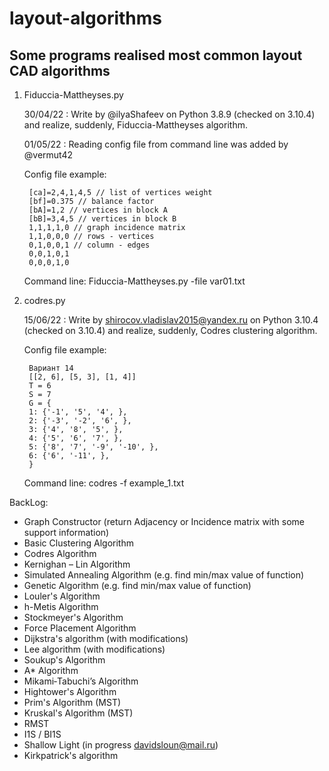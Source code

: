 # layout-algorithms
## Some programs realised most common layout CAD algorithms

1. Fiduccia-Mattheyses.py
	
	30/04/22 : Write by @ilyaShafeev on Python 3.8.9 (checked on 3.10.4) and realize, suddenly, Fiduccia-Mattheyses algorithm.

	01/05/22 : Reading config file from command line was added by @vermut42

	Config file example:

		[ca]=2,4,1,4,5 // list of vertices weight
		[bf]=0.375 // balance factor
		[bA]=1,2 // vertices in block A
		[bB]=3,4,5 // vertices in block B
		1,1,1,1,0 // graph incidence matrix
		1,1,0,0,0 // rows - vertices
		0,1,0,0,1 // column - edges
		0,0,1,0,1
		0,0,0,1,0

	Command line: Fiduccia-Mattheyses.py -file var01.txt

2. codres.py

	15/06/22 : Write by shirocov.vladislav2015@yandex.ru on Python 3.10.4 (checked on 3.10.4) and realize, suddenly, Codres clustering algorithm.
	
	Config file example:

		Вариант 14
		[[2, 6], [5, 3], [1, 4]]
		T = 6
		S = 7
		G = {
		1: {'-1', '5', '4', },
		2: {'-3', '-2', '6', },
		3: {'4', '8', '5', },
		4: {'5', '6', '7', },
		5: {'8', '7', '-9', '-10', },
		6: {'6', '-11', },
		}
		
	Command line: codres -f example_1.txt
	
BackLog:
 - Graph Constructor (return Adjacency or Incidence matrix with some support information)
 - Basic Clustering Algorithm
 - Codres Algorithm
 - Kernighan – Lin Algorithm
 - Simulated Annealing Algorithm (e.g. find min/max value of function)
 - Genetic Algorithm (e.g. find min/max value of function)
 - Louler's Algorithm
 - h-Metis Algorithm
 - Stockmeyer's Algorithm
 - Force Placement Algorithm
 - Dijkstra's algorithm (with modifications)
 - Lee algorithm (with modifications)
 - Soukup's Algorithm
 - A* Algorithm
 - Mikami‐Tabuchi’s Algorithm
 - Hightower's Algorithm
 - Prim's Algorithm (MST)
 - Kruskal's Algorithm (MST)
 - RMST
 - I1S / BI1S
 - Shallow Light (in progress davidsloun@mail.ru)
 - Kirkpatrick's algorithm
